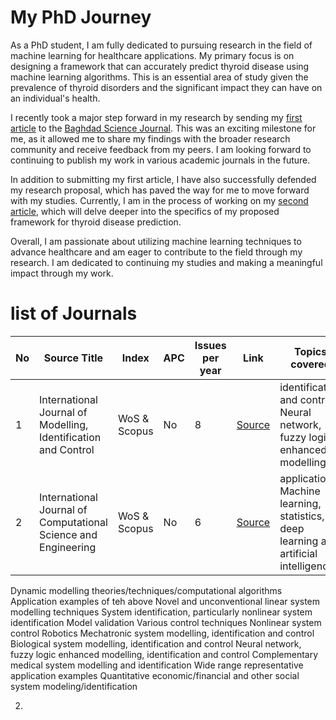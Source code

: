 
# My PhD Journey

As a PhD student, I am fully dedicated to pursuing research in the field of machine learning for healthcare applications. My primary focus is on designing a framework that can accurately predict thyroid disease using machine learning algorithms. This is an essential area of study given the prevalence of thyroid disorders and the significant impact they can have on an individual's health.

I recently took a major step forward in my research by sending my [first article](https://github.com/Zkri-Saber/MyPhdProject/tree/main/Baghdad%20Science%20Journal) to the [Baghdad Science Journal](https://bsj.uobaghdad.edu.iq/index.php/BSJ/about). This was an exciting milestone for me, as it allowed me to share my findings with the broader research community and receive feedback from my peers. I am looking forward to continuing to publish my work in various academic journals in the future.

In addition to submitting my first article, I have also successfully defended my research proposal, which has paved the way for me to move forward with my studies. Currently, I am in the process of working on my [second article](https://github.com/Zkri-Saber/thyroid-disease-in-high-dimensional-dataseat), which will delve deeper into the specifics of my proposed framework for thyroid disease prediction.

Overall, I am passionate about utilizing machine learning techniques to advance healthcare and am eager to contribute to the field through my research. I am dedicated to continuing my studies and making a meaningful impact through my work.


# list of Journals
|No| Source Title | Index | APC | Issues per year | Link |Topics covered|
|--|---|---|---|---|---|---|
|1|International Journal of Modelling, Identification and Control|WoS & Scopus|No|8|[Source](https://www.inderscience.com/jhome.php?jcode=ijmic)| identification and control Neural network, fuzzy logic enhanced modelling|
|2|International Journal of Computational Science and Engineering|WoS & Scopus|No|6|[Source](https://www.inderscience.com/jhome.php?jcode=ijcse)|applications Machine learning, statistics, deep learning and artificial intelligence|                 
                    





    
Dynamic modelling theories/techniques/computational algorithms Application examples of teh above Novel and unconventional linear system modelling techniques
System identification, particularly nonlinear system identification Model validation Various control techniques Nonlinear system control Robotics Mechatronic system modelling, identification and control Biological system modelling, identification and control Neural network, fuzzy logic enhanced modelling, identification and control Complementary medical system modelling and identification Wide range representative application examples Quantitative economic/financial and other social system modeling/identification

2. 


